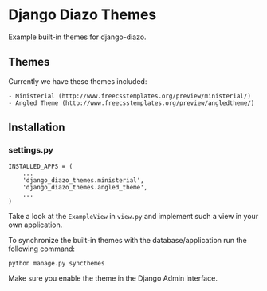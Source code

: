 # Django Diazo Themes

Example built-in themes for django-diazo.

## Themes

Currently we have these themes included:

    - Ministerial (http://www.freecsstemplates.org/preview/ministerial/)
    - Angled Theme (http://www.freecsstemplates.org/preview/angledtheme/)

## Installation

### settings.py

    INSTALLED_APPS = (
        ...
        'django_diazo_themes.ministerial',
        'django_diazo_themes.angled_theme',
        ...
    )

Take a look at the `ExampleView` in `view.py` and implement such a view in your own application.

To synchronize the built-in themes with the database/application run the following command:

    python manage.py syncthemes

Make sure you enable the theme in the Django Admin interface.
